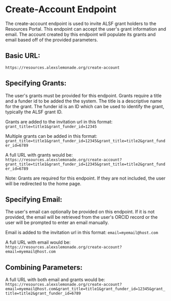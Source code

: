 # Create-Account Endpoint

The create-account endpoint is used to invite ALSF grant holders to the Resources Portal.
This endpoint can accept the user's grant information and email.
The account created by this endpoint will populate its grants and email based off of the provided parameters.

## Basic URL:
`https://resources.alexslemonade.org/create-account`

## Specifying Grants:
The user's grants must be provided for this endpoint.
Grants require a title and a funder id to be added the the system.
The title is a descriptive name for the grant.
The funder id is an ID which can be used to identify the grant, typically the ALSF grant ID.

Grants are added to the invitation url in this format:
`grant_title=title1&grant_funder_id=12345`

Multiple grants can be added in this format:
`grant_title=title1&grant_funder_id=12345&grant_title=title2&grant_funder_id=6789`

A full URL with grants would be:
`https://resources.alexslemonade.org/create-account?grant_title=title1&grant_funder_id=12345&grant_title=title2&grant_funder_id=6789`

Note: Grants are required for this endpoint.
If they are not included, the user will be redirected to the home page.

## Specifying Email:
The user's email can optionally be provided on this endpoint.
If it is not provided, the email will be retrieved from the user's ORCID record or the user will be prompted to enter an email manually.

Email is added to the invitation url in this format:
`email=myemail@host.com`

A full URL with email would be:
`https://resources.alexslemonade.org/create-account?email=myemail@host.com`

## Combining Parameters:
A full URL with both email and grants would be:
`https://resources.alexslemonade.org/create-account?email=myemail@host.com&grant_title=title1&grant_funder_id=12345&grant_title=title2&grant_funder_id=6789`
